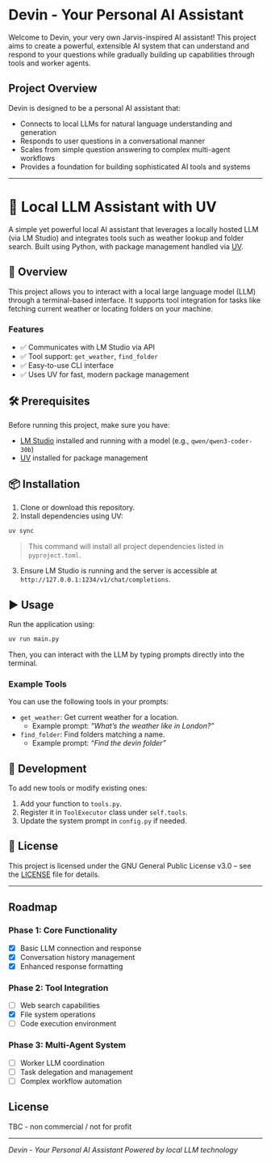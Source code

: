 # Devin - Your Personal AI Assistant

Welcome to Devin, your very own Jarvis-inspired AI assistant! This project aims to create a
powerful, extensible AI system that can understand and respond to your questions while gradually
building up capabilities through tools and worker agents.

## Project Overview

Devin is designed to be a personal AI assistant that:
- Connects to local LLMs for natural language understanding and generation
- Responds to user questions in a conversational manner
- Scales from simple question answering to complex multi-agent workflows
- Provides a foundation for building sophisticated AI tools and systems
---

# 🧠 Local LLM Assistant with UV

A simple yet powerful local AI assistant that leverages a locally hosted LLM (via LM Studio) and integrates tools such as weather lookup and folder search. Built using Python, with package management handled via [UV](https://github.com/astral-sh/uv).

## 📌 Overview

This project allows you to interact with a local large language model (LLM) through a terminal-based interface. It supports tool integration for tasks like fetching current weather or locating folders on your machine.

### Features
- ✅ Communicates with LM Studio via API
- ✅ Tool support: `get_weather`, `find_folder`
- ✅ Easy-to-use CLI interface
- ✅ Uses UV for fast, modern package management

## 🛠️ Prerequisites

Before running this project, make sure you have:

- [LM Studio](https://lmstudio.ai/) installed and running with a model (e.g., `qwen/qwen3-coder-30b`)
- [UV](https://github.com/astral-sh/uv) installed for package management

## 📦 Installation

1. Clone or download this repository.
2. Install dependencies using UV:

```bash
uv sync
```

> This command will install all project dependencies listed in `pyproject.toml`.

3. Ensure LM Studio is running and the server is accessible at `http://127.0.0.1:1234/v1/chat/completions`.

## ▶️ Usage

Run the application using:

```bash
uv run main.py
```

Then, you can interact with the LLM by typing prompts directly into the terminal.

### Example Tools

You can use the following tools in your prompts:
- `get_weather`: Get current weather for a location.
  - Example prompt: *“What’s the weather like in London?”*
- `find_folder`: Find folders matching a name.
  - Example prompt: *“Find the devin folder”*

## 🧪 Development

To add new tools or modify existing ones:
1. Add your function to `tools.py`.
2. Register it in `ToolExecutor` class under `self.tools`.
3. Update the system prompt in `config.py` if needed.

## 📄 License

This project is licensed under the GNU General Public License v3.0 – see the [LICENSE](LICENSE) file for details.

---

## Roadmap

### Phase 1: Core Functionality
- [x] Basic LLM connection and response
- [x] Conversation history management
- [x] Enhanced response formatting

### Phase 2: Tool Integration
- [ ] Web search capabilities
- [x] File system operations
- [ ] Code execution environment

### Phase 3: Multi-Agent System
- [ ] Worker LLM coordination
- [ ] Task delegation and management
- [ ] Complex workflow automation

## License

TBC - non commercial / not for profit

---

*Devin - Your Personal AI Assistant*
*Powered by local LLM technology*
